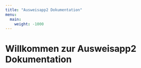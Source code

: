 ```yaml
---
title: "Ausweisapp2 Dokumentation"
menu:
  main:
    weight: -1000
---
```


# Willkommen zur Ausweisapp2 Dokumentation
